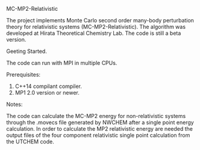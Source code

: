 MC-MP2-Relativistic

The project implements Monte Carlo second order many-body perturbation theory for relativistic systems (MC-MP2-Relativistic). The algorithm was developed at Hirata Theoretical Chemistry Lab. The code is still a beta version.


Geeting Started.

The code can run with MPI in multiple CPUs.

Prerequisites:

1. C++14 compilant compiler.
2. MP1 2.0 version or newer.

Notes:

The code can calculate the MC-MP2 energy for non-relativistic systems through the .movecs file generated by NWCHEM after a single point energy calculation. In order to calculate the MP2 relativistic energy are needed the output files of the four component relativistic single point calculation from the UTCHEM code.

